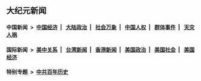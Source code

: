 ## 大纪元新闻

#### 中国新闻 &nbsp;>&nbsp; [中国经济](indexes/ncid283/README.md?05192045) &nbsp;| &nbsp; [大陆政治](indexes/ncid277/README.md?05192045) &nbsp;| &nbsp; [社会万象](indexes/ncid282/README.md?05192045) &nbsp;| &nbsp; [中国人权](indexes/ncid278/README.md?05192045) &nbsp;| &nbsp; [群体事件](indexes/ncid279/README.md?05192045) &nbsp;| &nbsp; [天灾人祸](indexes/ncid280/README.md?05192045)

#### 国际新闻 &nbsp;>&nbsp; [美中关系](indexes/nf1412576/README.md?05192045) &nbsp;| &nbsp; [台湾新闻](indexes/ncid1349361/README.md?05192045) &nbsp;| &nbsp; [香港新闻](indexes/ncid1349362/README.md?05192045) &nbsp;| &nbsp; [美国政治](indexes/ncid1078159/README.md?05192045) &nbsp;| &nbsp; [美国社会](indexes/ncid1078160/README.md?05192045) &nbsp;| &nbsp; [美国经济](indexes/ncid1078158/README.md?05192045)

#### 特别专题 &nbsp;>&nbsp; [中共百年历史](https://github.com/epoch-news/epoch-special/blob/master/README.md?05192045)  
